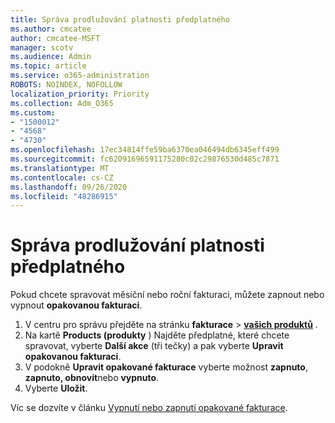 ```yaml
---
title: Správa prodlužování platnosti předplatného
ms.author: cmcatee
author: cmcatee-MSFT
manager: scotv
ms.audience: Admin
ms.topic: article
ms.service: o365-administration
ROBOTS: NOINDEX, NOFOLLOW
localization_priority: Priority
ms.collection: Adm_O365
ms.custom:
- "1500012"
- "4568"
- "4730"
ms.openlocfilehash: 17ec34814ffe59ba6370ea046494db6345eff499
ms.sourcegitcommit: fc62091696591175280c02c29876530d485c7871
ms.translationtype: MT
ms.contentlocale: cs-CZ
ms.lasthandoff: 09/26/2020
ms.locfileid: "48286915"
---
```

# <a name="manage-subscription-renewal"></a>Správa prodlužování platnosti předplatného

Pokud chcete spravovat měsíční nebo roční fakturaci, můžete zapnout nebo vypnout **opakovanou fakturaci**.

1. V centru pro správu přejděte na stránku **fakturace**  >  **[vašich produktů](https://go.microsoft.com/fwlink/p/?linkid=842054)** .
2. Na kartě **Products (produkty** ) Najděte předplatné, které chcete spravovat, vyberte **Další akce** (tři tečky) a pak vyberte **Upravit opakovanou fakturaci**.
3. V podokně **Upravit opakované fakturace** vyberte možnost **zapnuto**, **zapnuto, obnovit**nebo **vypnuto**.
4. Vyberte **Uložit**.

Víc se dozvíte v článku [Vypnutí nebo zapnutí opakované fakturace](https://docs.microsoft.com/microsoft-365/commerce/subscriptions/renew-your-subscription#turn-recurring-billing-off-or-on).
